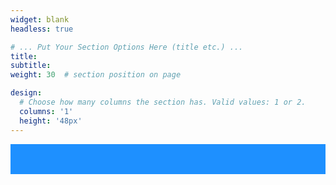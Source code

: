 ```yaml
---
widget: blank
headless: true

# ... Put Your Section Options Here (title etc.) ...
title: 
subtitle:
weight: 30  # section position on page

design:
  # Choose how many columns the section has. Valid values: 1 or 2.
  columns: '1'
  height: '48px'
---
```

<div style="background-color:DodgerBlue; height:48px" ></div>
